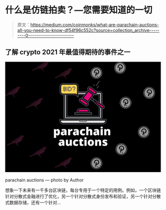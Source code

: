 # 什么是仿链拍卖？—您需要知道的一切

> 原文：<https://medium.com/coinmonks/what-are-parachain-auctions-all-you-need-to-know-df54f96c552c?source=collection_archive---------0----------------------->

## 了解 crypto 2021 年最值得期待的事件之一

![](img/862d852420f05877223f7dcc7c79ee20.png)

parachain auctions — photo by Author

想象一下未来有一千多台区块链，每台专用于一个特定的用例。例如，一个区块链针对分散式金融进行了优化，另一个针对分散式身份发布和验证，另一个针对分散式数据存储，还有一个针对…